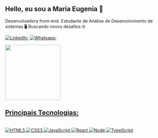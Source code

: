 ## Hello, eu sou a Maria Eugenia 👋
Desenvolvedora front-end. 
Estudante de Análise de Desenvolvimento de sistemas 🖥️
Buscando novos desafios 🤓

[![LinkedIn:](https://img.shields.io/badge/LinkedIn-0077B5?style=for-the-badge&logo=linkedin&logoColor=white)](https://www.linkedin.com/in/mariaeugeniavanderley/)
[![Whatsapp:](https://img.shields.io/badge/WhatsApp-25D366?style=for-the-badge&logo=whatsapp&logoColor=white)](https://wa.me/+5547936181509)


<div>
  <a href="https://github.com/Eugeniialima">
    <img height="180em" src="https://github-readme-stats.vercel.app/api?username=Eugeniialima&show_icons=true&theme=radical">
</div>
    
## Principais Tecnologias:    
<div style= "display: inline_block"><br/>
  <img align="center" alt="HTML5" src= "https://img.shields.io/badge/HTML5-E34F26?style=for-the-badge&logo=html5&logoColor=white"/>
  <img align="center" alt="CSS3" src= "https://img.shields.io/badge/CSS3-1572B6?style=for-the-badge&logo=css3&logoColor=white"/>
  <img align="center" alt="JavaScript" src= "https://img.shields.io/badge/JavaScript-F7DF1E?style=for-the-badge&logo=javascript&logoColor=black"/>
  <img align="center" alt="React" src= "https://img.shields.io/badge/React-20232A?style=for-the-badge&logo=react&logoColor=61DAFB"/>
  <img align="center" alt="Node" src= "https://img.shields.io/badge/Node.js-43853D?style=for-the-badge&logo=node.js&logoColor=white"/>
  <img align="center" alt="TypeScript" src= "https://img.shields.io/badge/TypeScript-007ACC?style=for-the-badge&logo=typescript&logoColor=white"/>
</div><br/>
